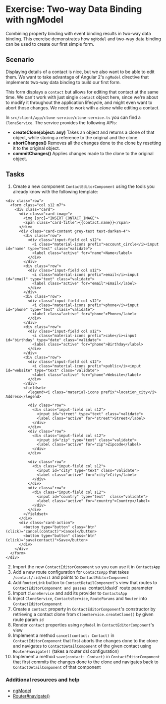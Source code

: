 # Exercise: Two-way Data Binding with ngModel

Combining property binding with event binding results in two-way data binding. This exercise demonstrates how `ngModel` and two-way data binding can be used to create our first simple form.

## Scenario

Displaying details of a contact is nice, but we also want to be able to edit them. We want to take advantage of Angular 2's `ngModel` directive that implements two-way data binding to build our first form.

This form displays a `contact` but allows for editing that contact at the same time. We can't work with just single `contact` object here, since we're about to modify it throughout the application lifecycle, and might even want to abort those changes. We need to work with a *clone* while editing a contact.

In `src/client/app/clone-service/clone-service.ts` you can find a `CloneService`. The service provides the following APIs:

- **createClone(object: any)**
  Takes an object and returns a clone of that object, while storing a reference to the original and the clone.
- **abortChanges()**
  Removes all the changes done to the clone by resetting it to the original object.
- **commitChanges()**
  Applies changes made to the clone to the original object.

## Tasks

1. Create a new component `ContactEditorComponent` using the tools you already know with the following template:

  ```
  <div class="row">
    <form class="col s12 m7">
      <div class="card">
        <div class="card-image">
          <img [src]="INSERT_CONTACT_IMAGE">
          <span class="card-title">{{contact.name}}</span>
        </div>
        <div class="card-content grey-text text-darken-4">
          <div class="row">
            <div class="input-field col s12">
              <i class="material-icons prefix">account_circle</i><input id="name" type="text" class="validate">
              <label class="active" for="name">Name</label>
            </div>
          </div>
          <div class="row">
            <div class="input-field col s12">
              <i class="material-icons prefix">email</i><input id="email" type="text" class="validate">
              <label class="active" for="email">Email</label>
            </div>
          </div>
          <div class="row">
            <div class="input-field col s12">
              <i class="material-icons prefix">phone</i><input id="phone" type="text" class="validate">
              <label class="active" for="phone">Phone</label>
            </div>
          </div>
          <div class="row">
            <div class="input-field col s12">
              <i class="material-icons prefix">cake</i><input id="birthday" type="date" class="validate">
              <label class="active" for="phone">Birthday</label>
            </div>
          </div>
          <div class="row">
            <div class="input-field col s12">
              <i class="material-icons prefix">public</i><input id="website" type="text" class="validate">
              <label class="active" for="phone">Website</label>
            </div>
          </div>
          <fieldset>
            <legend><i class="material-icons prefix">location_city</i> Address</legend>

            <div class="row">
              <div class="input-field col s12">
                <input id="street" type="text" class="validate">
                <label class="active" for="street">Street</label>
              </div>
            </div>
            <div class="row">
              <div class="input-field col s12">
                <input id="zip" type="text" class="validate">
                <label class="active" for="zip">Zipcode</label>
              </div>
            </div>

            <div class="row">
              <div class="input-field col s12">
                <input id="city" type="text" class="validate">
                <label class="active" for="city">City</label>
              </div>
            </div>
            <div class="row">
              <div class="input-field col s12">
                <input id="country" type="text"  class="validate">
                <label class="active" for="country">Country</label>
              </div>
            </div>
          </fieldset>
        </div>
        <div class="card-action">
          <button type="button" class="btn" (click)="cancel(contact)">Cancel</button>
          <button type="button" class="btn" (click)="save(contact)">Save</button>
        </div>
      </div>
    </form>
  </div>
  ```
2. Import the new `ContactEditorComponent` so you can use it in `ContactsApp`
3. Add a new route configuration for `ContactsApp` that takes `/contact/:id/edit` and points to `ContactEditorComponent`
4. Add `RouterLink` button to `ContactDetailComponent`'s view that routes to `ContactEditorComponent and passes `contact.id` as `id` route parameter
5. Import `CloneService` and add its provider to `ContactsApp`
6. Inject `CloneService`, `ContactsService`, `RouteParams` and `Router` into `ContactEditorComponent`
7. Create a `contact` property in `ContactEditorComponent`'s constructor by retrieving a contact clone from `CloneService.createClone()` by given route param `id`
8. Render `contact` properties using `ngModel` in `ContactEditorComponent`'s view
9. Implement a method `cancel(contact: Contact)` in `ContactEditorComponent` that first aborts the changes done to the clone and navigates to `ContactDetailComponent` of the given contact using `Router#navigate()` (takes a router dsl configuration)
10. Implement a method `save(contact: Contact)` in `ContactEditorComponent` that first commits the changes done to the clone and navigates back to `ContactDetailComponent` of that component

### Additional resources and help

- [ngModel](https://angular.io/docs/ts/latest/api/common/NgModel-directive.html)
- [Router#navigate()](https://angular.io/docs/ts/latest/api/router/Router-class.html#!#navigate)
